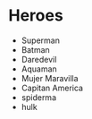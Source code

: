 # Heroes

* Superman
* Batman
* Daredevil
* Aquaman
* Mujer Maravilla
* Capitan America
* spiderma
* hulk
